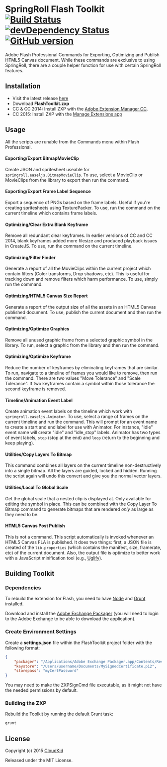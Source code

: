 # SpringRoll Flash Toolkit [![Build Status](https://travis-ci.org/SpringRoll/FlashToolkit.svg)](https://travis-ci.org/SpringRoll/FlashToolkit) [![devDependency Status](https://david-dm.org/SpringRoll/FlashToolkit/dev-status.svg)](https://david-dm.org/SpringRoll/FlashToolkit#info=devDependencies) [![GitHub version](https://badge.fury.io/gh/SpringRoll%2FFlashToolkit.svg)](http://badge.fury.io/gh/SpringRoll%2FFlashToolkit)

Adobe Flash Professional Commands for Exporting, Optimizing and Publish HTML5 Canvas document. While these commands are exclusive to using SpringRoll, there are a couple helper function for use with certain SpringRoll features.

## Installation

* Visit the latest release [here](https://github.com/SpringRoll/FlashToolkit/releases)
* Download **FlashToolkit.zxp**
* CC & CC 2014: Install ZXP with the [Adobe Extension Manager CC](https://www.adobe.com/exchange/em_download/).
* CC 2015: Install ZXP with the  [Manage Extensions app](https://blogs.adobe.com/flashpro/installing-zxp-extensions-using-the-manage-extensions-utility/)

## Usage

All the scripts are runable from the Commands menu within Flash Professional.

#### Exporting/Export BitmapMovieClip

Create JSON and spritesheet useable for `springroll.easeljs.BitmapMovieClip`. To use, select a MovieClip or MovieClips from the library to export then run the command.

#### Exporting/Export Frame Label Sequence

Export a sequence of PNGs based on the frame labels. Useful if you're creating spritesheets using TexturePacker. To use, run the command on the current timeline which contains frame labels.

#### Optimizing/Clear Extra Blank Keyframe

Remove all redundant clear keyframes. In earlier versions of CC and CC 2014, blank keyframes added more filesize and produced playback issues in CreateJS. To use, run the command on the current timeline.

#### Optimizing/Filter Finder

Generate a report of all the MovieClips within the current project which contain filters (Color transforms, Drop shadows, etc). This is useful for tracking down and remove filters which harm performance. To use, simply run the command.

#### Optimizing/HTML5 Canvas Size Report

Generate a report of the output size of all the assets in an HTML5 Canvas published document. To use, publish the current document and then run the command.

#### Optimizing/Optimize Graphics

Remove all unused graphic frame from a selected graphic symbol in the library. To run, select a graphic from the library and then run the command.

#### Optimizing/Optimize Keyframe

Reduce the number of keyframes by eliminating keyframes that are similar. To run, navigate to a timeline of frames you would like to remove, then run the command. There are two values "Move Tolerance" and "Scale Tolerance". If two keyframes contain a symbol within those tolerance the second keyframe is removed.

#### Timeline/Animation Event Label

Create animation event labels on the timeline which work with `springroll.easeljs.Animator`. To use, select a range of frames on the current timeline and run the command. This will prompt for an event name to create a start and end label for use with Animator. For instance, "idle" event name will create "idle" and "idle_stop" labels. Animator has two types of event labels, `stop` (stop at the end) and `loop` (return to the beginning and keep playing).

#### Utilities/Copy Layers To Bitmap

This command combines all layers on the current timeline non-destructively into a single bitmap. All the layers are guided, locked and hidden. Running the script again will undo this convert and give you the normal vector layers. 

#### Utilities/Local To Global Scale

Get the global scale that a nested clip is displayed at. Only available for editing the symbol in place. This can be combined with the Copy Layer To Bitmap command to generate bitmaps that are rendered _only_ as large as they need to be.

#### HTML5 Canvas Post Publish

This is not a command. This script automatically is invoked whenever an HTML5 Canvas FLA is published. It does two things: first, a JSON file is created of the `lib.properties` (which contains the manifest, size, framerate, etc) of the current document. Also, the output file is optimize to better work with a JavaScript minification tool (e.g., [Uglify](https://github.com/mishoo/UglifyJS2)).

## Building Toolkit

### Dependencies

To rebuild the extension for Flash, you need to have [Node](http://nodejs.org) and [Grunt](http://gruntjs.com/getting-started) installed.

Download and install the [Adobe Exchange Packager](https://www.adobeexchange.com/resources) (you will need to login to the Adobe Exchange to be able to download the application).

### Create Environment Settings

Create a **settings.json** file within the FlashToolkit project folder with the following format:

```json
{
	"packager": "/Applications/Adobe Exchange Packager.app/Contents/Resources/macosx/ZXPSignCmd",
	"keystore": "/Users/username/Documents/MySignedCertificate.p12",
	"storepass": "myCertPassword"
}
```
You may need to make the ZXPSignCmd file executable, as it might not have the needed permissions by default.

### Building the ZXP

Rebuild the Toolkit by running the default Grunt task:

```bash
grunt
```

## License

Copyright (c) 2015 [CloudKid](https://github.com/cloudkidstudio)

Released under the MIT License.
